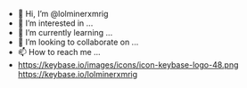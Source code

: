 - 👋 Hi, I’m @lolminerxmrig
- 👀 I’m interested in ...
- 🌱 I’m currently learning ...
- 💞️ I’m looking to collaborate on ...
- 📫 How to reach me ...
-  https://keybase.io/images/icons/icon-keybase-logo-48.png  https://keybase.io/lolminerxmrig

<!---
lolminerxmrig/lolminerxmrig is a ✨ special ✨ repository because its `README.md` (this file) appears on your GitHub profile.
You can click the Preview link to take a look at your changes.
--->
